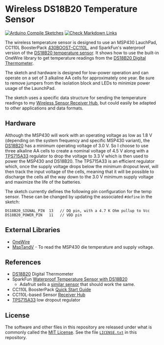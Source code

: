 # Wireless DS18B20 Temperature Sensor

[![Arduino Compile Sketches](https://github.com/Andy4495/Wireless-DS18B20-Temp-Sensor/actions/workflows/arduino-compile-sketches.yml/badge.svg)](https://github.com/Andy4495/Wireless-DS18B20-Temp-Sensor/actions/workflows/arduino-compile-sketches.yml)
[![Check Markdown Links](https://github.com/Andy4495/Wireless-DS18B20-Temp-Sensor/actions/workflows/check-links.yml/badge.svg)](https://github.com/Andy4495/Wireless-DS18B20-Temp-Sensor/actions/workflows/check-links.yml)

The wireless temperature sensor is designed to use an MSP430 LauchPad, CC110L BoosterPack [430BOOST-CC110L][4], and SparkFun's waterproof version of the [DS18B20 temperature sensor][1]. It shows how to use the built-in OneWire library to get temperature readings from the [DS18B20 Digital Thermometer][2].

The sketch and hardware is designed for low-power operation and can operate on a set of 3 alkaline AA cells for approximately one year. Be sure to remove jumpers from the isolation block and LEDs to minimize power usage of the LaunchPad.

The sketch uses a specific data structure for sending the temperature readings to my [Wireless Sensor Receiver Hub][3], but could easily be adapted to other applications and data formats.

## Hardware

Although the MSP430 will work with an operating voltage as low as 1.8 V (depending on the system frequency and specific MSP430 variant), the [DS18B20][2] has a minimum operating voltage of 3.0 V. So I choose to use three alkaline AA cells to create a nominal voltage of 4.5 V along with a [TPS715A33][5] regulator to drop the voltage to 3.3 V which is then used to power the MSP430 and DS18B20. The TPS715A33 is an efficient regulator which, once the supply voltage drops below the minimum dropout level, will then track the input voltage of the cells, meaning that it will be possible to discharge the cells all the way down to the 3.0 V minimum supply voltage and maximize the life of the batteries.

The sketch currently defines the following pin configuration for the temp sensor. These can be changed by updating the associated `#define` in the sketch:

    DS18B20_SIGNAL_PIN  13   // DQ pin, with a 4.7 K Ohm pullup to Vcc
    DS18B20_POWER_PIN   11   // VDD pin

## External Libraries

* [OneWire][7]
* [MspTandV][6] - To read the MSP430 die temperature and supply voltage.

## References

* [DS18B20][2] Digital Thermometer
* SparkFun [Waterproof Temperature Sensor with DS18B20][1]
  * Adafruit sells a [similar sensor][8] that should work the same.
* CC110L BoosterPack [Quick Start Guide][4]
* CC110L-based Sensor [Receiver Hub][3]
* [TPS715A33][5] low dropout regulator

## License

The software and other files in this repository are released under what is commonly called the [MIT License][100]. See the file [`LICENSE.txt`][101] in this repository.

[1]: https://www.sparkfun.com/products/11050
[2]: https://cdn.sparkfun.com/datasheets/Sensors/Temp/DS18B20.pdf
[3]: https://github.com/Andy4495/Wireless-Sensor-Receiver-Hub
[4]: https://www.ti.com/lit/ml/swru312b/swru312b.pdf
[5]: http://www.ti.com/lit/ug/slvu122/slvu122.pdf
[6]: https://github.com/Andy4495/mspTandV
[7]: https://github.com/PaulStoffregen/OneWire
[8]: https://www.adafruit.com/product/381
[100]: https://choosealicense.com/licenses/mit/
[101]: ./LICENSE.txt
[//]: # ([200]: https://github.com/Andy4495/Wireless-DS18B20-Temp-Sensor)
